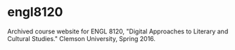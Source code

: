 # engl8120
Archived course website for ENGL 8120, "Digital Approaches to Literary and Cultural Studies." Clemson University, Spring 2016.
